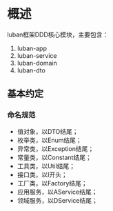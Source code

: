 # 概述
luban框架DDD核心模块，主要包含：
1. luban-app
2. luban-service
3. luban-domain
4. luban-dto

## 基本约定
### 命名规范
* 值对象，以DTO结尾；
* 枚举类，以Enum结尾；
* 异常类，以Exception结尾；
* 常量类，以Constant结尾；
* 工具类，以Util结尾；
* 接口类，以I开头；
* 工厂类，以Factory结尾；
* 应用服务，以AService结尾；
* 领域服务，以DService结尾；
